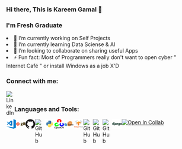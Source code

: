 ### Hi there, This is Kareem Gamal  👋
### I'm Fresh Graduate 

<li> 🔭 I’m currently working on Self Projects </li>
<li> 🌱 I’m currently learning Data Sciense & AI  </li>  
<li> 👯 I’m looking to collaborate on sharing useful Apps </li>
<li> ⚡ Fun fact: Most of Programmers really don't want to open cyber " Internet Café "  or install Windows as a job X'D </li>

### Connect with me:

[<img align="left" alt="LinkedIn" width="22px" src="https://cdn.jsdelivr.net/npm/simple-icons@v3/icons/linkedin.svg" />](https://www.linkedin.com/in/kareem-gamal-407438188/)

<br>

### Languages and Tools:

  [<img align="left" alt="Visual Studio Code" width="26px" src="https://raw.githubusercontent.com/github/explore/80688e429a7d4ef2fca1e82350fe8e3517d3494d/topics/visual-studio-code/visual-studio-code.png" />]()
    [<img align="left" alt="Git" width="26px" src="https://raw.githubusercontent.com/github/explore/80688e429a7d4ef2fca1e82350fe8e3517d3494d/topics/git/git.png" />]()
  [<img align="left" alt="GitHub" width="26px" src="https://raw.githubusercontent.com/github/explore/78df643247d429f6cc873026c0622819ad797942/topics/github/github.png" />]()
   
   [<img align="left" alt="GitHub" width="26px" src="https://raw.githubusercontent.com/isocpp/logos/master/cpp_logo.png" />]()
   [<img align="left" alt="GitHub" width="26px" src="https://raw.githubusercontent.com/github/explore/80688e429a7d4ef2fca1e82350fe8e3517d3494d/topics/python/python.png" />]()
   [<img align="left" alt="GitHub" width="26px" src="https://raw.githubusercontent.com/github/explore/80688e429a7d4ef2fca1e82350fe8e3517d3494d/topics/opencv/opencv.png" />]()
  
   [<img align="left" alt="GitHub" width="26px" src="https://raw.githubusercontent.com/github/explore/78df643247d429f6cc873026c0622819ad797942/topics/scikit-learn/scikit-learn.png" />]()
  [<img align="left" alt="GitHub" width="26px" src="https://raw.githubusercontent.com/github/explore/80688e429a7d4ef2fca1e82350fe8e3517d3494d/topics/tensorflow/tensorflow.png" />]()
  
  [<img align="left" alt="GitHub" width="26px" src="https://avatars.githubusercontent.com/u/34455048?s=200&v=4" />]()
  [<img align="left" alt="GitHub" width="26px" src="https://raw.githubusercontent.com/google/mediapipe/master/docs/images/mediapipe_small.png" />]()
  
  [<img align="left" alt="GitHub" width="26px" src="https://raw.githubusercontent.com/gecko0307/dlib/master/logo/dlib-logo.png" />]()
  [<img align="left" alt="GitHub" width="26px" src="https://raw.githubusercontent.com/github/explore/80688e429a7d4ef2fca1e82350fe8e3517d3494d/topics/django/django.png" />]()
  
  
  
[![Open In Collab](https://colab.research.google.com/assets/colab-badge.svg)](https://colab.research.google.com/github/Naereen/badges)  
  
  <!-- [<img align="left" alt="HTML5" width="26px" src="https://raw.githubusercontent.com/github/explore/80688e429a7d4ef2fca1e82350fe8e3517d3494d/topics/terminal/terminal.png" />]() -->
